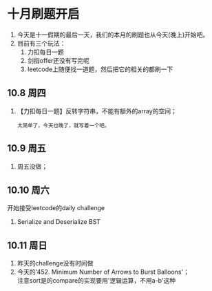 # 十月刷题开启
1.  今天是十一假期的最后一天，我们的本月的刷题也从今天(晚上)开始吧。
2.  目前有三个玩法：
    1.  力扣每日一题
    2.  剑指offer还没有写完呢
    3.  leetcode上随便找一道题，然后把它的相关的都刷一下

## 10.8 周四
1.  【力扣每日一题】反转字符串，不能有额外的array的空间；
    ```text
    太简单了，今天也晚了，就写着一个吧。
    ```

## 10.9 周五
1.  周五没做；

## 10.10 周六
开始接受leetcode的daily challenge
1.  Serialize and Deserialize BST

## 10.11 周日
1.  昨天的challenge没有时间做
2.  今天的'452. Minimum Number of Arrows to Burst Balloons'；   
    注意sort是的compare的实现要用'逻辑运算，不用a-b'这种